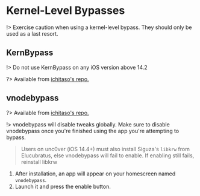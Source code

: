 # Kernel-Level Bypasses

!> Exercise caution when using a kernel-level bypass. They should only be used as a last resort.


## KernBypass

!> Do not use KernBypass on any iOS version above 14.2

?> Available from [ichitaso's repo.](https://sharerepo.stkc.win/?repo=https://cydia.ichitaso.com/)

## vnodebypass

?> Available from [ichitaso's repo.](https://sharerepo.stkc.win/?repo=https://cydia.ichitaso.com/) <br>

!> vnodebypass will disable tweaks globally. Make sure to disable vnodebypass once you're finished using the app you're attempting to bypass.

> Users on unc0ver (iOS 14.4+) must also install Siguza's `libkrw` from Elucubratus, else vnodebypass will fail to enable. If enabling still fails, reinstall libkrw

1. After installation, an app will appear on your homescreen named `vnodebypass`. 
2. Launch it and press the enable button.